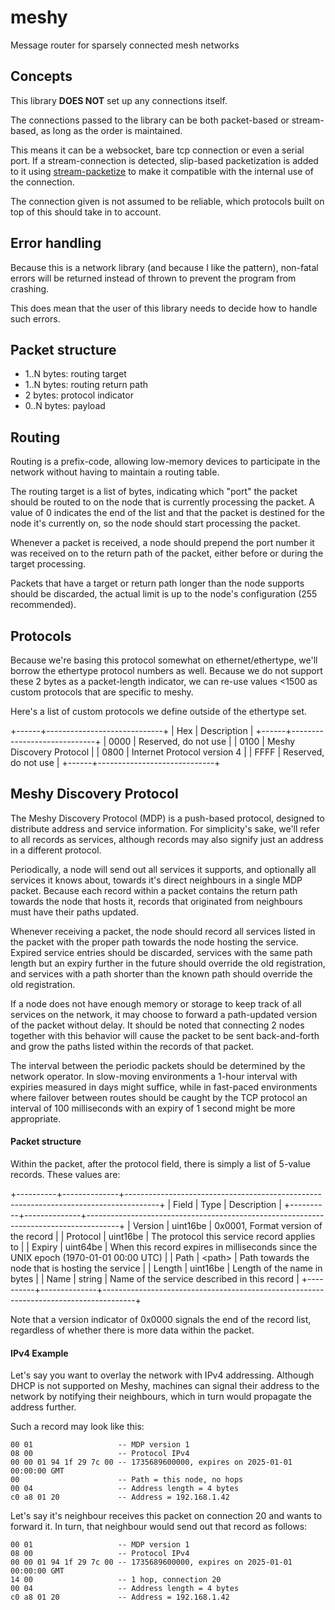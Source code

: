 meshy
=====

Message router for sparsely connected mesh networks

Concepts
--------

This library **DOES NOT** set up any connections itself.

The connections passed to the library can be both packet-based or stream-based,
as long as the order is maintained.

This means it can be a websocket, bare tcp connection or even a serial port. If
a stream-connection is detected, slip-based packetization is added to it using
[stream-packetize](https://npmjs.com/package/stream-packetize) to make it
compatible with the internal use of the connection.

The connection given is not assumed to be reliable, which protocols built on top
of this should take in to account.

Error handling
--------------

Because this is a network library (and because I like the pattern), non-fatal
errors will be returned instead of thrown to prevent the program from crashing.

This does mean that the user of this library needs to decide how to handle such
errors.

Packet structure
----------------

- 1..N bytes: routing target
- 1..N bytes: routing return path
- 2 bytes: protocol indicator
- 0..N bytes: payload

Routing
-------

Routing is a prefix-code, allowing low-memory devices to participate in the
network without having to maintain a routing table.

The routing target is a list of bytes, indicating which "port" the packet should
be routed to on the node that is currently processing the packet. A value of 0
indicates the end of the list and that the packet is destined for the node it's
currently on, so the node should start processing the packet.

Whenever a packet is received, a node should prepend the port number it was
received on to the return path of the packet, either before or during the target
processing.

Packets that have a target or return path longer than the node supports should
be discarded, the actual limit is up to the node's configuration (255
recommended).

Protocols
---------

Because we're basing this protocol somewhat on ethernet/ethertype, we'll borrow
the ethertype protocol numbers as well. Because we do not support these 2 bytes
as a packet-length indicator, we can re-use values &lt;1500 as custom protocols
that are specific to meshy.

Here's a list of custom protocols we define outside of the ethertype set.

+------+-----------------------------+
| Hex  | Description                 |
+------+-----------------------------+
| 0000 | Reserved, do not use        |
| 0100 | Meshy Discovery Protocol    |
| 0800 | Internet Protocol version 4 |
| FFFF | Reserved, do not use        |
+------+-----------------------------+

Meshy Discovery Protocol
------------------------

The Meshy Discovery Protocol (MDP) is a push-based protocol, designed to
distribute address and service information. For simplicity's sake, we'll refer
to all records as services, although records may also signify just an address in
a different protocol.

Periodically, a node will send out all services it supports, and optionally all
services it knows about, towards it's direct neighbours in a single MDP packet.
Because each record within a packet contains the return path towards the node
that hosts it, records that originated from neighbours must have their paths
updated.

Whenever receiving a packet, the node should record all services listed in the
packet with the proper path towards the node hosting the service. Expired
service entries should be discarded, services with the same path length but an
expiry further in the future should override the old registration, and services
with a path shorter than the known path should override the old registration.

If a node does not have enough memory or storage to keep track of all services
on the network, it may choose to forward a path-updated version of the packet
without delay. It should be noted that connecting 2 nodes together with this
behavior will cause the packet to be sent back-and-forth and grow the paths
listed within the records of that packet.

The interval between the periodic packets should be determined by the network
operator. In slow-moving environments a 1-hour interval with expiries measured
in days might suffice, while in fast-paced environments where failover between
routes should be caught by the TCP protocol an interval of 100 milliseconds with
an expiry of 1 second might be more appropriate.

#### Packet structure

Within the packet, after the protocol field, there is simply a list of 5-value
records. These values are:

+----------+--------------+--------------------------------------------------------------------------------------+
| Field    | Type         | Description                                                                          |
+----------+--------------+--------------------------------------------------------------------------------------+
| Version  | uint16be     | 0x0001, Format version of the record                                                 |
| Protocol | uint16be     | The protocol this service record applies to                                          |
| Expiry   | uint64be     | When this record expires in milliseconds since the UNIX epoch (1970-01-01 00:00 UTC) |
| Path     | &lt;path&gt; | Path towards the node that is hosting the service                                    |
| Length   | uint16be     | Length of the name in bytes                                                          |
| Name     | string       | Name of the service described in this record                                         |
+----------+--------------+--------------------------------------------------------------------------------------+

Note that a version indicator of 0x0000 signals the end of the record list,
regardless of whether there is more data within the packet.

#### IPv4 Example

Let's say you want to overlay the network with IPv4 addressing. Although DHCP
is not supported on Meshy, machines can signal their address to the network by
notifying their neighbours, which in turn would propagate the address further.

Such a record may look like this:

```
00 01                   -- MDP version 1
08 00                   -- Protocol IPv4
00 00 01 94 1f 29 7c 00 -- 1735689600000, expires on 2025-01-01 00:00:00 GMT
00                      -- Path = this node, no hops
00 04                   -- Address length = 4 bytes
c0 a8 01 20             -- Address = 192.168.1.42
```

Let's say it's neighbour receives this packet on connection 20 and wants to
forward it. In turn, that neighbour would send out that record as follows:

```
00 01                   -- MDP version 1
08 00                   -- Protocol IPv4
00 00 01 94 1f 29 7c 00 -- 1735689600000, expires on 2025-01-01 00:00:00 GMT
14 00                   -- 1 hop, connection 20
00 04                   -- Address length = 4 bytes
c0 a8 01 20             -- Address = 192.168.1.42
```





<!--

LLDP
----

Because LLDP specifications are hidden behind paywalls (hit me up if you have a
shareable definition), we define a variant here that *hopefully* is compatible.

This definition is mostly based on [the wikipedia
page](https://en.wikipedia.org/wiki/Link_Layer_Discovery_Protocol) and guessing
missing information.

### Packet format

After the protocol indicator, the packet contains a list of TLV entries up to
the packet end OR an "end of lldpdu" record, whichever comes first.

A TLV record consists of a 7-bit type indicator followed by a 9-bit length
indicator. The registered types are as follows:

+-------+-----------+---------------------+
| Type  | Usage     | Description         |
+-------+-----------+---------------------+
| 0     | Optional  | End of LLDPU        |
| 1     | Mandatory | Chassis ID          |
| 2     | Mandatory | Port ID             |
| 3     | Mandatory | Time to live        |
| 4     | Optional  | Port description    |
| 5     | Optional  | System name         |
| 6     | Optional  | System description  |
| 7     | Optional  | System capabilities |
| 8     | Optional  | Management address  |
| 9-126 | Reserved  |                     |
| 127   | Custom    |                     |
+-------+-----------+---------------------+

-->
